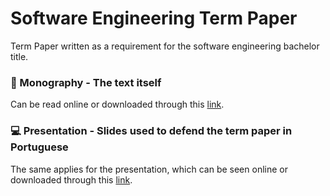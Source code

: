 # Software Engineering Term Paper

Term Paper written as a requirement for the software engineering bachelor title.

### 📜 Monography - The text itself

Can be read online or downloaded through this [link](https://github.com/fell-lucas/tcc/blob/main/monography/monografia.pdf).

### 💻 Presentation - Slides used to defend the term paper in Portuguese

The same applies for the presentation, which can be seen online or downloaded through this [link](https://github.com/fell-lucas/tcc/blob/main/presentation/main.pdf).
